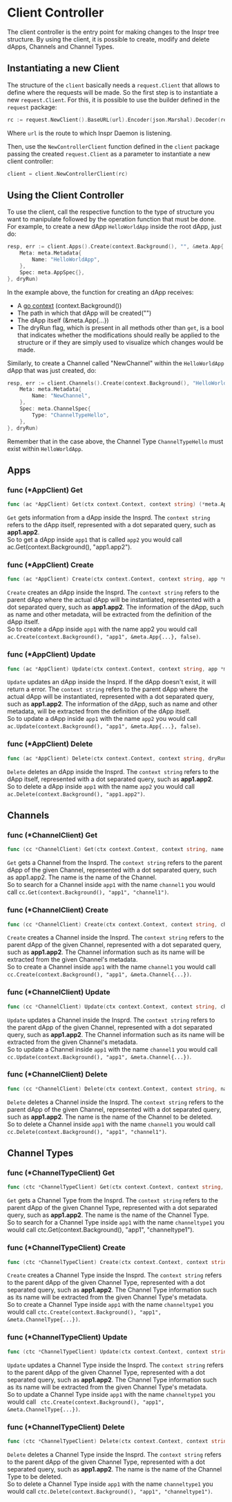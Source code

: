 # Client Controller

The client controller is the entry point for making changes to the Inspr tree structure. By using the client, it is possible to create, modify and delete dApps, Channels and Channel Types.

## Instantiating a new Client

The structure of the `client` basically needs a `request.Client` that allows to define where the requests will be made. So the first step is to instantiate a new `request.Client`. For this, it is possible to use the builder defined in the `request` package:

```go
rc := request.NewClient().BaseURL(url).Encoder(json.Marshal).Decoder(request.JSONDecoderGenerator).Build()
```
Where `url` is the route to which Inspr Daemon is listening.

Then, use the `NewControllerClient` function defined in the `client` package passing the created `request.Client` as a parameter to instantiate a new client controller:

```go
client = client.NewControllerClient(rc)
```

## Using the Client Controller

To use the client, call the respective function to the type of structure you want to manipulate followed by the operation function that must be done. For example, to create a new dApp `HelloWorldApp` inside the root dApp, just do:

```go
resp, err := client.Apps().Create(context.Background(), "", &meta.App{
    Meta: meta.Metadata{
        Name: "HelloWorldApp",
    },
    Spec: meta.AppSpec{},
}, dryRun)
```

In the example above, the function for creating an dApp receives:
*  A [go context](https://golang.org/pkg/context/) (context.Background())
*  The path in which that dApp will be created("")
*  The dApp itself (&meta.App{...})
*  The dryRun flag, which is present in all methods other than `get`, is a bool that indicates whether the modifications should really be applied to the structure or if they are simply used to visualize which changes would be made.

Similarly, to create a Channel called "NewChannel" within the `HelloWorldApp` dApp that was just created, do:

```go
resp, err := client.Channels().Create(context.Background(), "HelloWorldApp", &meta.Channel{
    Meta: meta.Metadata{
        Name: "NewChannel",
    },
    Spec: meta.ChannelSpec{
        Type: "ChannelTypeHello",
    },
}, dryRun)
```
Remember that in the case above, the Channel Type `ChannelTypeHello` must exist within `HelloWorldApp`.

## Apps

### func \(\*AppClient) Get

```go
func (ac *AppClient) Get(ctx context.Context, context string) (*meta.App, error)
```
`Get` gets information from a dApp inside the Insprd. The `context string` refers to the dApp itself, represented with a dot separated query, such as **app1.app2**.  
So to get a dApp inside `app1` that is called `app2` you would call ac.Get(context.Background(), "app1.app2").

### func \(\*AppClient) Create

```go
func (ac *AppClient) Create(ctx context.Context, context string, app *meta.App, dryRun bool) (diff.Changelog, error)
```
`Create` creates an dApp inside the Insprd. The `context string` refers to the parent dApp where the actual dApp will be instantiated, represented with a dot separated query, such as **app1.app2**. The information of the dApp, such as name and other metadata, will be extracted from the definition of the dApp itself.   
So to create a dApp inside `app1` with the name app2 you would call `ac.Create(context.Background(), "app1", &meta.App{...}, false)`.

### func \(\*AppClient) Update

```go
func (ac *AppClient) Update(ctx context.Context, context string, app *meta.App, dryRun bool) (diff.Changelog, error)
```
`Update` updates an dApp inside the Insprd. If the dApp doesn't exist, it will return a error. The `context string` refers to the parent dApp where the actual dApp will be instantiated, represented with a dot separated query, such as **app1.app2**. The information of the dApp, such as name and other metadata, will be extracted from the definition of the dApp itself.   
So to update a dApp inside `app1` with the name `app2` you would call `ac.Update(context.Background(), "app1", &meta.App{...}, false)`.

### func \(\*AppClient) Delete

```go
func (ac *AppClient) Delete(ctx context.Context, context string, dryRun bool) (diff.Changelog, error)
```
`Delete` deletes an dApp inside the Insprd. The `context string` refers to the dApp itself, represented with a dot separated query, such as **app1.app2**.  
So to delete a dApp inside `app1` with the name `app2` you would call `ac.Delete(context.Background(), "app1.app2")`.

## Channels

### func \(\*ChannelClient) Get

```go
func (cc *ChannelClient) Get(ctx context.Context, context string, name string) (*meta.Channel, error)
```
`Get` gets a Channel from the Insprd. The `context string` refers to the parent dApp of the given Channel, represented with a dot separated query, such as app1.app2. The name is the name of the Channel.  
So to search for a Channel inside `app1` with the name `channel1` you would call `cc.Get(context.Background(), "app1", "channel1")`.

### func \(\*ChannelClient) Create

```go
func (cc *ChannelClient) Create(ctx context.Context, context string, ch *meta.Channel, dryRun bool) (diff.Changelog, error)
```
`Create` creates a Channel inside the Insprd. The `context string` refers to the parent dApp of the given Channel, represented with a dot separated query, such as **app1.app2**. The Channel information such as its name will be extracted from the given Channel's metadata.  
So to create a Channel inside `app1` with the name `channel1` you would call `cc.Create(context.Background(), "app1", &meta.Channel{...})`.

### func \(\*ChannelClient) Update

```go
func (cc *ChannelClient) Update(ctx context.Context, context string, ch *meta.Channel, dryRun bool) (diff.Changelog, error)
```
`Update` updates a Channel inside the Insprd. The `context string` refers to the parent dApp of the given Channel, represented with a dot separated query, such as **app1.app2**. The Channel information such as its name will be extracted from the given Channel's metadata.  
So to update a Channel inside `app1` with the name `channel1` you would call `cc.Update(context.Background(), "app1", &meta.Channel{...})`.

### func \(\*ChannelClient) Delete

```go
func (cc *ChannelClient) Delete(ctx context.Context, context string, name string, dryRun bool) (diff.Changelog, error)
```
`Delete` deletes a Channel inside the Insprd. The `context string` refers to the parent dApp of the given Channel, represented with a dot separated query, such as **app1.app2**. The name is the name of the Channel to be deleted.  
So to delete a Channel inside `app1` with the name `channel1` you would call `cc.Delete(context.Background(), "app1", "channel1")`.

## Channel Types

### func \(\*ChannelTypeClient) Get

```go
func (ctc *ChannelTypeClient) Get(ctx context.Context, context string, name string) (*meta.ChannelType, error)
```
`Get` gets a Channel Type from the Insprd. The `context string` refers to the parent dApp of the given Channel Type, represented with a dot separated query, such as **app1.app2**. The name is the name of the Channel Type.  
So to search for a Channel Type inside `app1` with the name `channeltype1` you would call ctc.Get(context.Background(), "app1", "channeltype1").

### func \(\*ChannelTypeClient) Create

```go
func (ctc *ChannelTypeClient) Create(ctx context.Context, context string, ch *meta.ChannelType, dryRun bool) (diff.Changelog, error)
```
`Create` creates a Channel Type inside the Insprd. The `context string` refers to the parent dApp of the given Channel Type, represented with a dot separated query, such as **app1.app2**. The Channel Type information such as its name will be extracted from the given Channel Type's metadata.  
So to create a Channel Type inside `app1` with the name `channeltype1` you would call `ctc.Create(context.Background(), "app1", &meta.ChannelType{...})`.

### func \(\*ChannelTypeClient) Update

```go
func (ctc *ChannelTypeClient) Update(ctx context.Context, context string, ch *meta.ChannelType, dryRun bool) (diff.Changelog, error)
```
`Update` updates a Channel Type inside the Insprd. The `context string` refers to the parent dApp of the given Channel Type, represented with a dot separated query, such as **app1.app2**. The Channel Type information such as its name will be extracted from the given Channel Type's metadata.  
So to update a Channel Type inside `app1` with the name `channeltype1` you would call ` ctc.Create(context.Background(), "app1", &meta.ChannelType{...})`.

### func \(\*ChannelTypeClient) Delete

```go
func (ctc *ChannelTypeClient) Delete(ctx context.Context, context string, name string, dryRun bool) (diff.Changelog, error)
```
`Delete` deletes a Channel Type inside the Insprd. The `context string` refers to the parent dApp of the given Channel Type, represented with a dot separated query, such as **app1.app2**. The name is the name of the Channel Type to be deleted.   
So to delete a Channel Type inside `app1` with the name `channeltype1` you would call `ctc.Delete(context.Background(), "app1", "channeltype1")`.
